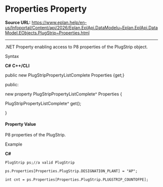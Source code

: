 # Properties Property

**Source URL:** https://www.eplan.help/en-us/Infoportal/Content/api/2026/Eplan.EplApi.DataModelu~Eplan.EplApi.DataModel.EObjects.PlugStrip~Properties.html

---

.NET Property enabling access to P8 properties of the PlugStrip object.

Syntax

**C#**
**C++/CLI**


public new PlugStripPropertyListComplete Properties {get;}

public:

new property PlugStripPropertyListComplete^ Properties {

   PlugStripPropertyListComplete^ get();

}


#### Property Value

P8 properties of the PlugStrip.

Example

**C#**

```
PlugStrip ps;//a valid PlugStrip

ps.Properties[Properties.PlugStrip.DESIGNATION_PLANT] = "AP";

int cnt = ps.Properties[Properties.PlugStrip.PLUGSTRIP_COUNTOFPE];
```
